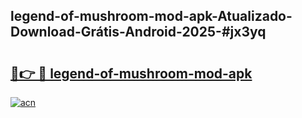 ## legend-of-mushroom-mod-apk-Atualizado-Download-Grátis-Android-2025-#jx3yq

# <h2><a href="https://ainizakaria.my?title=legend-of-mushroom-mod-apk&ref=20M">🔗👉 🔴 legend-of-mushroom-mod-apk</a></h2>

[![acn](https://github.com/user-attachments/assets/0f9c940e-d8b0-45ae-aac7-cd30a18b3e1c)](https://ainizakaria.my?title=legend-of-mushroom-mod-apk&ref=20M)

